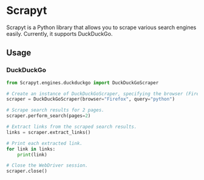# Scrapyt

Scrapyt is a Python library that allows you to scrape various search engines easily. Currently, it supports DuckDuckGo.

## Usage

### DuckDuckGo

```python
from Scrapyt.engines.duckduckgo import DuckDuckGoScraper

# Create an instance of DuckDuckGoScraper, specifying the browser (Firefox) and the search query ("python").
scraper = DuckDuckGoScraper(browser="Firefox", query="python")

# Scrape search results for 2 pages.
scraper.perform_search(pages=2)

# Extract links from the scraped search results.
links = scraper.extract_links()

# Print each extracted link.
for link in links:
    print(link)

# Close the WebDriver session.
scraper.close()
